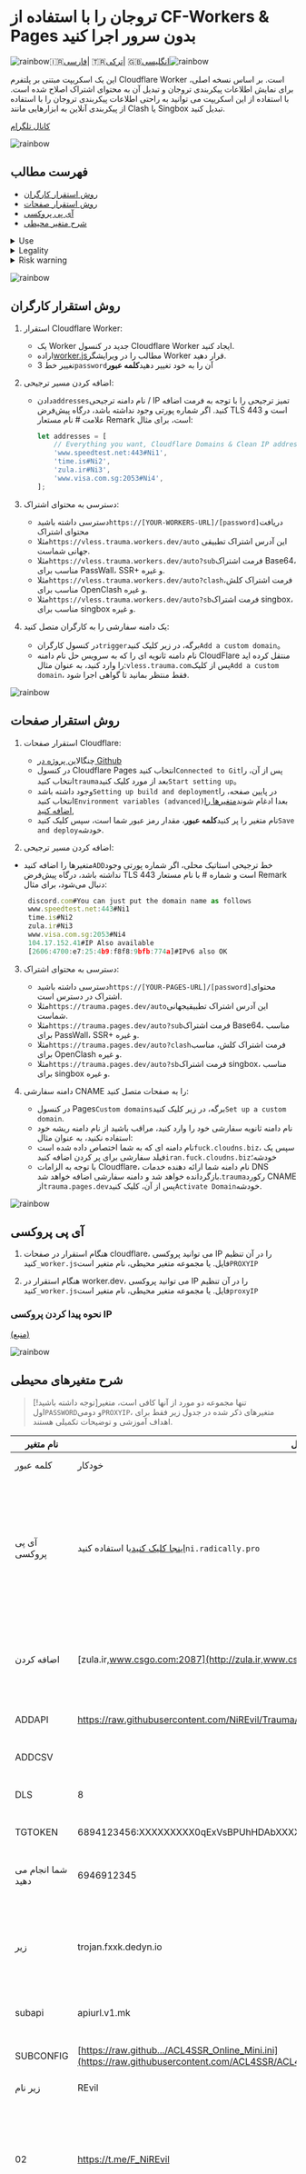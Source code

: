# تروجان را با استفاده از CF-Workers & Pages بدون سرور اجرا کنید

![rainbow](https://github.com/NiREvil/vless/assets/126243832/1aca7f5d-6495-44b7-aced-072bae52f256)🇮🇷[فارسی](README.fa.md)| 🇹🇷[ترکی](README.tr.md)| 🇬🇧[انگلیسی](README.md)![rainbow](https://github.com/NiREvil/vless/assets/126243832/1aca7f5d-6495-44b7-aced-072bae52f256)

این یک اسکریپت مبتنی بر پلتفرم Cloudflare Worker است. بر اساس نسخه اصلی، برای نمایش اطلاعات پیکربندی تروجان و تبدیل آن به محتوای اشتراک اصلاح شده است. با استفاده از این اسکریپت می توانید به راحتی اطلاعات پیکربندی تروجان را با استفاده از پیکربندی آنلاین به ابزارهایی مانند Clash یا Singbox تبدیل کنید.

[کانال تلگرام](https://t.me/F_NiREvil)

![rainbow](https://github.com/NiREvil/vless/assets/126243832/1aca7f5d-6495-44b7-aced-072bae52f256)

## فهرست مطالب

-   [روش استقرار کارگران](#Workers-deployment-method)
-   [روش استقرار صفحات](#Pages-deployment-method)
-   [آی پی پروکسی](#proxyIP)
-   [شرح متغیر محیطی](#Environment-variables-description)

<details>
<summary> Use </summary>

-   این پروژه فقط برای اهداف یادگیری، تحقیق و تست ایمنی طراحی و توسعه یافته است. هدف آن ارائه ابزاری به محققان امنیتی، دانشگاهیان و علاقه مندان به فناوری برای درک و تمرین فناوری ارتباطات شبکه است.
    </details>

<details>
<summary> Legality </summary>
  
  - Users must comply with local laws and regulations when downloading and using this project.
  - Users are responsible for ensuring that their actions comply with the laws, regulations and other applicable requirements of their region

</details>

<details>
<summary> Risk warning </summary>
  - Avoid leaking node configuration information by submitting false node configurations to the subscription service 
</details>

![rainbow](https://github.com/NiREvil/vless/assets/126243832/1aca7f5d-6495-44b7-aced-072bae52f256)

## روش استقرار کارگران

1.  استقرار Cloudflare Worker:
    -   یک Worker جدید در کنسول Cloudflare Worker ایجاد کنید.
    -   اراده[worker.js](https://github.com/NiREvil/Trauma/blob/main/_worker.js)مطالب را در ویرایشگر Worker قرار دهید.
    -   تغییر خط 3`password`آن را به خود تغییر دهید**کلمه عبور**

2.  اضافه کردن مسیر ترجیحی:
    -   دادن`addresses`نام دامنه ترجیحی / IP تمیز ترجیحی را با توجه به فرمت اضافه کنید. اگر شماره پورتی وجود نداشته باشد، درگاه پیش‌فرض TLS 443 است و علامت # نام مستعار Remark است، برای مثال:
        ```js
        let addresses = [
        	// Everything you want, Cloudflare Domains & Clean IP addresses.
        	'www.speedtest.net:443#Ni1',
        	'time.is#Ni2',
        	'zula.ir#Ni3',
        	'www.visa.com.sg:2053#Ni4',
        ];
        ```

3.  دسترسی به محتوای اشتراک:
    -   دسترسی داشته باشید`https://[YOUR-WORKERS-URL]/[password]`دریافت محتوای اشتراک
    -   مثلا`https://vless.trauma.workers.dev/auto`این آدرس اشتراک تطبیقی ​​جهانی شماست.
    -   مثلا`https://vless.trauma.workers.dev/auto?sub`فرمت اشتراک Base64، مناسب برای PassWall، SSR+ و غیره.
    -   مثلا`https://vless.trauma.workers.dev/auto?clash`فرمت اشتراک کلش، مناسب برای OpenClash و غیره.
    -   مثلا`https://vless.trauma.workers.dev/auto?sb`فرمت اشتراک singbox، مناسب برای singbox و غیره.

4.  یک دامنه سفارشی را به کارگران متصل کنید:
    -   در کنسول کارگران`trigger`برگه، در زیر کلیک کنید`Add a custom domain`。
    -   نام دامنه ثانویه ای را که به سرویس حل نام دامنه CloudFlare منتقل کرده اید را وارد کنید، به عنوان مثال:`vless.trauma.com`پس از کلیک`Add a custom domain`، فقط منتظر بمانید تا گواهی اجرا شود.

![rainbow](https://github.com/NiREvil/vless/assets/126243832/1aca7f5d-6495-44b7-aced-072bae52f256)

## روش استقرار صفحات

1.  استقرار صفحات Cloudflare:
    -   چنگال[این پروژه در Github](https://github.com/NiREvil/Trauma/fork)
    -   در کنسول Cloudflare Pages انتخاب کنید`Connected to Git`پس از آن، را انتخاب کنید`trauma`بعد از مورد کلیک کنید`Start setting up`。
    -   وجود داشته باشد`Setting up build and deployment`در پایین صفحه، را انتخاب کنید`Environment variables (advanced)`بعدا ادغام شوند[متغیرها را اضافه کنید](#Variable-description),
    -   نام متغیر را پر کنید**کلمه عبور**، مقدار رمز عبور شما است، سپس کلیک کنید`Save and deploy`خودشه.

2.  اضافه کردن مسیر ترجیحی:

-   متغیرها را اضافه کنید`ADD`خط ترجیحی استاتیک محلی، اگر شماره پورتی وجود نداشته باشد، درگاه پیش‌فرض TLS 443 است و شماره # با نام مستعار Remark دنبال می‌شود، برای مثال:
    ```js
     discord.com#You can just put the domain name as follows
     www.speedtest.net:443#Ni1
     time.is#Ni2
     zula.ir#Ni3
     www.visa.com.sg:2053#Ni4
     104.17.152.41#IP Also available
     [2606:4700:e7:25:4b9:f8f8:9bfb:774a]#IPv6 also OK
    ```

3.  دسترسی به محتوای اشتراک:
    -   دسترسی داشته باشید`https://[YOUR-PAGES-URL]/[password]`محتوای اشتراک در دسترس است.
    -   مثلا`https://trauma.pages.dev/auto`این آدرس اشتراک تطبیقی ​​جهانی شماست.
    -   مثلا`https://trauma.pages.dev/auto?sub`فرمت اشتراک Base64، مناسب برای PassWall، SSR+ و غیره.
    -   مثلا`https://trauma.pages.dev/auto?clash`فرمت اشتراک کلش، مناسب برای OpenClash و غیره.
    -   مثلا`https://trauma.pages.dev/auto?sb`فرمت اشتراک singbox، مناسب برای singbox و غیره.

4.  دامنه سفارشی CNAME را به صفحات متصل کنید:
    -   در کنسول Pages`Custom domains`برگه، در زیر کلیک کنید`Set up a custom domain`.
    -   نام دامنه ثانویه سفارشی خود را وارد کنید، مراقب باشید از نام دامنه ریشه خود استفاده نکنید، به عنوان مثال:
    -   نام دامنه ای که به شما اختصاص داده شده است`fuck.cloudns.biz`، سپس یک فیلد سفارشی برای پر کردن اضافه کنید`iran.fuck.cloudns.biz`خودشه؛
    -   با توجه به الزامات Cloudflare، نام دامنه شما ارائه دهنده خدمات DNS بازگردانده خواهد شد و دامنه سفارشی اضافه خواهد شد.`trauma`رکورد CNAME از`trauma.pages.dev`پس از آن، کلیک کنید`Activate Domain`خودشه.

![rainbow](https://github.com/NiREvil/vless/assets/126243832/1aca7f5d-6495-44b7-aced-072bae52f256)

## آی پی پروکسی

1.  هنگام استقرار در صفحات cloudflare، می توانید پروکسی IP را در آن تنظیم کنید`_worker.js`فایل. یا مجموعه متغیر محیطی، نام متغیر است`PROXYIP`

2.  هنگام استقرار در worker.dev، می توانید پروکسی IP را در آن تنظیم کنید`_worker.js`فایل. یا مجموعه متغیر محیطی، نام متغیر است`proxyIP`

### نحوه پیدا کردن پروکسی IP

[(منبع)](https://github.com/NiREvil/vless/edit/main/sub/ProxyIP.md)

![rainbow](https://github.com/NiREvil/vless/assets/126243832/1aca7f5d-6495-44b7-aced-072bae52f256)

## شرح متغیرهای محیطی

> [!توجه داشته باشید]تنها مجموعه دو مورد از آنها کافی است، متغیر اول`PASSWORD`و دومی`PROXYIP`، متغیرهای ذکر شده در جدول زیر فقط برای اهداف آموزشی و توضیحات تکمیلی هستند.

| نام متغیر         | مثال                                                                                                                                           | تذکر دهید                                                                                                                                                                                   |
| ----------------- | ---------------------------------------------------------------------------------------------------------------------------------------------- | ------------------------------------------------------------------------------------------------------------------------------------------------------------------------------------------- |
| کلمه عبور         | خودکار                                                                                                                                         | می تواند هر ارزشی را بگیرد                                                                                                                                                                  |
| آی پی پروکسی      | [اینجا کلیک کنید](https://github.com/NiREvil/vless/edit/main/sub/ProxyIP.md)یا استفاده کنید`ni.radically.pro`                                  | به عنوان یک گره پروکسی برای دسترسی به سایت CloudFlareCDN (پشتیبانی از ProxyIP های متعدد، مورد استفاده بین ProxyIP ها`,`یا تغذیه خط به عنوان فاصله)                                          |
| اضافه کردن        | [zula.ir,www.csgo.com:2087](http://zula.ir,www.csgo.com:2087)                                                                                  | نام دامنه ترجیحی محلی / IP ترجیحی (از چندین عنصر پشتیبانی می کند`,`یا تغذیه خط به عنوان فاصله)                                                                                              |
| ADDAPI            | <https://raw.githubusercontent.com/NiREvil/Trauma/main/cleanIPs.txt>                                                                           | نیازی به توضیح نیست، همه می فهمند                                                                                                                                                           |
| ADDCSV            |                                                                                                                                                | نیازی به توضیح نیست، همه می فهمند                                                                                                                                                           |
| DLS               | 8                                                                                                                                              | نیازی به توضیح نیست، همه می فهمند                                                                                                                                                           |
| TGTOKEN           | 6894123456:XXXXXXXXX0qExVsBPUhHDAbXXXXXXqWXgBA                                                                                                 | توکن ربات برای ارسال اعلان های TG                                                                                                                                                           |
| شما انجام می دهید | 6946912345                                                                                                                                     | شناسه دیجیتالی حساب برای دریافت اعلان های TG                                                                                                                                                |
| زیر               | trojan.fxxk.dedyn.io                                                                                                                           | آدرس مولد اشتراک ترجیحی (استفاده از مشترک منصرف خواهد شد`ADD`محتوای اشتراک ممتاز محلی در )                                                                                                  |
| subapi            | apiurl.v1.mk                                                                                                                                   | clash، singbox، و غیره باطن تبدیل اشتراک                                                                                                                                                    |
| SUBCONFIG         | [https://raw.github.../ACL4SSR_Online_Mini.ini](https://raw.githubusercontent.com/ACL4SSR/ACL4SSR/master/Clash/config/ACL4SSR_Online_Mini.ini) | clash، singbox، و غیره. پروفایل های تبدیل اشتراک                                                                                                                                            |
| زیر نام           | REvil                                                                                                                                          | نام اشتراک                                                                                                                                                                                  |
| 02                | <https://t.me/F_NiREvil>                                                                                                                       | پرش صفحه اصلی 302 (از چندین URL پشتیبانی می کند، بین URL ها استفاده می شود)`,`یا شکستن خط به عنوان فاصله‌دهنده، اگر تازه کار هستید از آن استفاده نکنید)                                     |
| URL               | <https://t.me/F_NiREvil>                                                                                                                       | پنهان کردن صفحه اصلی (از چندین URL پشتیبانی می کند، بین URL ها استفاده می شود)`,`یا از شکست های خط به عنوان فواصل استفاده کنید، تنظیمات تصادفی به راحتی می تواند ضد تقلب را راه اندازی کند) |

# سپاسگزار

[ca110us](https://github.com/ca110us/epeius)、[آن را استریل کنید](https://github.com/3Kmfi6HP/EDtunnel/tree/trojan)、[zizifn](https://github.com/zizifn/edgetunnel)、[یمن 178](https://github.com/emn178/js-sha256)、[ACL4SSR](https://github.com/ACL4SSR/ACL4SSR/tree/master/Clash/config)、[Sheggs1999](https://github.com/SHIJS1999/cloudflare-worker-vless-ip)、
